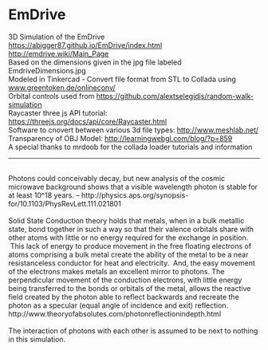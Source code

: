 # EmDrive
3D Simulation of the EmDrive
<br />
https://abigger87.github.io/EmDrive/index.html
<br />
http://emdrive.wiki/Main_Page
<br />
Based on the dimensions given in the jpg file labeled EmdriveDimensions.jpg
<br />
Modeled in Tinkercad - Convert file format from STL to Collada using www.greentoken.de/onlineconv/
<br />
Orbital controls used from https://github.com/alextselegidis/random-walk-simulation
<br />
Raycaster three js API tutorial: https://threejs.org/docs/api/core/Raycaster.html
<br /> 
Software to cnovert between various 3d file types: http://www.meshlab.net/
<br /> 
Transparency of OBJ Model: http://learningwebgl.com/blog/?p=859
<br />
A special thanks to mrdoob for the collada loader tutorials and information
<br />
<hr />
<br />
Photons could conceivably decay, but new analysis of the cosmic microwave background shows that a visible wavelength photon is stable for at least 10^18 years. – http://physics.aps.org/synopsis-for/10.1103/PhysRevLett.111.021801
<br />
<br />
Solid State Conduction theory holds that metals, when in a bulk metallic state, bond together in such a way so that their valence orbitals share with other atoms with little or no energy required for the exchange in position.  This lack of energy to produce movement in the free floating electrons of atoms comprising a bulk metal create the ability of the metal to be a near resistanceless conductor for heat and electricity.  And, the easy movement of the electrons makes metals an excellent mirror to photons. The perpendicular movement of the conduction electrons, with little energy being transferred to the bonds or orbitals of the metal, allows the reactive field created by the photon able to reflect backwards and recreate the photon as a specular (equal angle of incidence and exit) reflection.
<br />
http://www.theoryofabsolutes.com/photonreflectionindepth.html
<br />
<br />
The interaction of photons with each other is assumed to be next to nothing in this simulation.
<br />
